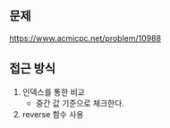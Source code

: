 ## 문제 
https://www.acmicpc.net/problem/10988

## 접근 방식
1. 인덱스를 통한 비교
    - 중간 값 기준으로 체크한다.
2. reverse 함수 사용